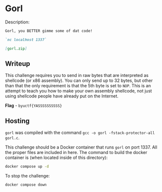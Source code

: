 # Gorl
Description:
```markdown
Gorl, you BETTER gimme some of dat code!

`nc localhost 1337`

[gorl.zip]
```

## Writeup
This challenge requires you to send in raw bytes that are interpreted as shellcode (or x86 assembly). You can only send up to 32 bytes, but other than that the only requirement is that the 5th byte is set to `NOP`. This is an attempt to teach you how to make your own assembly shellcode, not just using shellcode people have already put on the Internet.

**Flag** - `byuctf{YASSSSSSSSSS}`

## Hosting
`gorl` was compiled with the command `gcc -o gorl -fstack-protector-all gorl.c`.

This challenge should be a Docker container that runs `gorl` on port 1337. All the proper files are included in here. The command to build the docker container is (when located inside of this directory):

```bash
docker compose up -d
```

To stop the challenge:
```bash
docker compose down
```